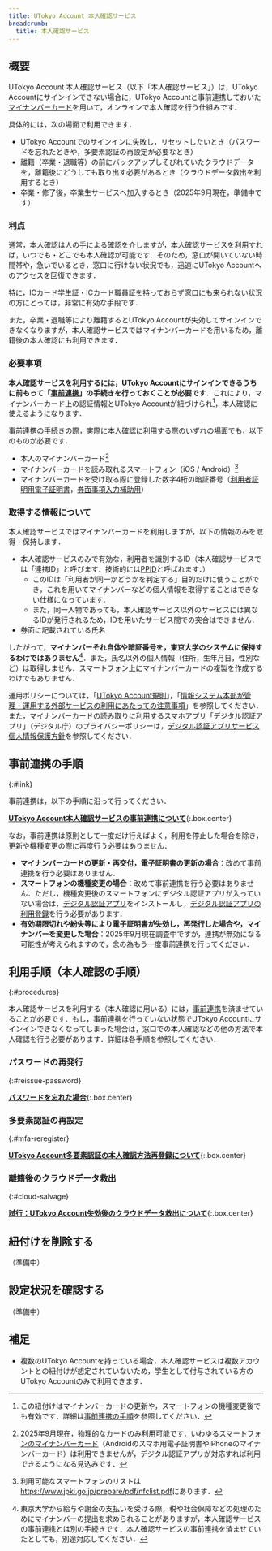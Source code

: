 ```yaml
---
title: UTokyo Account 本人確認サービス
breadcrumb:
  title: 本人確認サービス
---
```


## 概要

UTokyo Account 本人確認サービス（以下「本人確認サービス」）は，UTokyo Accountにサインインできない場合に，UTokyo Accountと事前連携しておいた[マイナンバーカード](https://www.digital.go.jp/policies/mynumber)を用いて，オンラインで本人確認を行う仕組みです．

具体的には，次の場面で利用できます．

- UTokyo Accountでのサインインに失敗し，リセットしたいとき（パスワードを忘れたときや，多要素認証の再設定が必要なとき）
- 離籍（卒業・退職等）の前にバックアップしそびれていたクラウドデータを，離籍後にどうしても取り出す必要があるとき（クラウドデータ救出を利用するとき）
- 卒業・修了後，卒業生サービスへ加入するとき（2025年9月現在，準備中です）

### 利点

通常，本人確認は人の手による確認を介しますが，本人確認サービスを利用すれば，いつでも・どこでも本人確認が可能です．そのため，窓口が開いていない時間帯や，急いでいるとき，窓口に行けない状況でも，迅速にUTokyo Accountへのアクセスを回復できます．

特に，ICカード学生証・ICカード職員証を持っておらず窓口にも来られない状況の方にとっては，非常に有効な手段です．

また，卒業・退職等により離籍するとUTokyo Accountが失効してサインインできなくなりますが，本人確認サービスではマイナンバーカードを用いるため，離籍後の本人確認にも利用できます．

### 必要事項

**本人確認サービスを利用するには，UTokyo Accountにサインインできるうちに前もって「[事前連携](#link)」の手続きを行っておくことが必要です**．これにより，マイナンバーカード上の認証情報とUTokyo Accountが紐づけられ[^4]，本人確認に使えるようになります．

[^4]: この紐付けはマイナンバーカードの更新や，スマートフォンの機種変更後でも有効です．詳細は[事前連携の手順](#link)を参照してください．

事前連携の手続きの際，実際に本人確認に利用する際のいずれの場面でも，以下のものが必要です．

- 本人のマイナンバーカード[^2]
- マイナンバーカードを読み取れるスマートフォン（iOS / Android）[^5]
- マイナンバーカードを受け取る際に登録した数字4桁の暗証番号（[利用者証明用電子証明書](https://faq.myna.go.jp/faq/show/3494)，[券面事項入力補助用](https://faq.myna.go.jp/faq/show/2385)）

[^2]: 2025年9月現在，物理的なカードのみ利用可能です．いわゆる[スマートフォンのマイナンバーカード](https://www.digital.go.jp/policies/mynumber/smartphone-certification)（Androidのスマホ用電子証明書やiPhoneのマイナンバーカード）は利用できませんが，デジタル認証アプリが対応すれば利用できるようになる見込みです．

[^5]: 利用可能なスマートフォンのリストは<https://www.jpki.go.jp/prepare/pdf/nfclist.pdf>にあります．

### 取得する情報について

本人確認サービスではマイナンバーカードを利用しますが，以下の情報のみを取得・保持します．

- 本人確認サービスのみで有効な，利用者を識別するID（本人確認サービスでは「連携ID」と呼びます．技術的には[PPID]( https://www.digital.go.jp/policies/mynumber/local-government/mykey-platform#guidance2)と呼ばれます．）
  - このIDは「利用者が同一かどうかを判定する」目的だけに使うことができ，これを用いてマイナンバーなどの個人情報を取得することはできない仕様になっています．
  - また，同一人物であっても，本人確認サービス以外のサービスには異なるIDが発行されるため，IDを用いたサービス間での突合はできません．
- 券面に記載されている氏名

したがって，**マイナンバーそれ自体や暗証番号を，東京大学のシステムに保持するわけではありません**[^3]．また，氏名以外の個人情報（住所，生年月日，性別など）は取得しません．スマートフォン上にマイナンバーカードの複製を作成するわけでもありません．

[^3]: 東京大学から給与や謝金の支払いを受ける際，税や社会保障などの処理のためにマイナンバーの提出を求められることがありますが，本人確認サービスの事前連携とは別の手続きです．本人確認サービスの事前連携を済ませていたとしても，別途対応してください．

運用ポリシーについては，「[UTokyo Account規則](https://www.u-tokyo.ac.jp/gen01/reiki_int/reiki_pdf/r060321094.pdf)」，「[情報システム本部が管理・運用する外部サービスの利用にあたっての注意事項](/docs/dics-terms/)」を参照してください．また，マイナンバーカードの読み取りに利用するスマホアプリ「デジタル認証アプリ」（デジタル庁）のプライバシーポリシーは，[デジタル認証アプリサービス個人情報保護方針](https://services.digital.go.jp/auth-and-sign/privacy-policy/)を参照してください．

## 事前連携の手順
{:#link}

事前連携は，以下の手順に沿って行ってください．

**[UTokyo Account本人確認サービスの事前連携について](./link/)**{:.box.center}

なお，事前連携は原則として一度だけ行えばよく，利用を停止した場合を除き，更新や機種変更の際に再度行う必要はありません．

- **マイナンバーカードの更新・再交付，電子証明書の更新の場合**：改めて事前連携を行う必要はありません．
- **スマートフォンの機種変更の場合**：改めて事前連携を行う必要はありません．ただし，機種変更後のスマートフォンにデジタル認証アプリが入っていない場合は，[デジタル認証アプリ](https://services.digital.go.jp/auth-and-sign/)をインストールし，[デジタル認証アプリの利用登録](https://services.digital.go.jp/auth-and-sign/start-guide/)を行う必要があります．
- **有効期限切れや紛失等により電子証明書が失効し，再発行した場合や，マイナンバーを変更した場合**：2025年9月現在調査中ですが，連携が無効になる可能性が考えられますので，念の為もう一度事前連携を行ってください．

## 利用手順（本人確認の手順）
{:#procedures}

本人確認サービスを利用する（本人確認に用いる）には，[事前連携](#link)を済ませていることが必要です．もし，事前連携を行っていない状態でUTokyo Accountにサインインできなくなってしまった場合は，窓口での本人確認などの他の方法で本人確認を行う必要があります．詳細は各手順を参照してください．

### パスワードの再発行
{:#reissue-password}

**[パスワードを忘れた場合](/utokyo_account/#forget-password)**{:.box.center}

### 多要素認証の再設定
{:#mfa-reregister}

**[UTokyo Account多要素認証の本人確認方法再登録について](/utokyo_account/mfa/reregister/)**{:.box.center}

### 離籍後のクラウドデータ救出
{:#cloud-salvage}

**[試行：UTokyo Account失効後のクラウドデータ救出について](/systems/leave/salvage/)**{:.box.center}

## 紐付けを削除する

（準備中）

## 設定状況を確認する

（準備中）

## 補足

- 複数のUTokyo Accountを持っている場合，本人確認サービスは複数アカウントとの紐付けが想定されていないため，学生として付与されている方のUTokyo Accountのみで利用できます．
